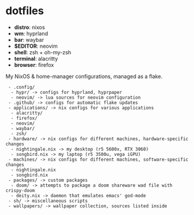 # dotfiles

 - **distro**: nixos
 - **wm**: hyprland
 - **bar**: waybar
 - **$EDITOR**: neovim
 - **shell**: zsh + oh-my-zsh
 - **terminal**: alacritty
 - **browser**: firefox

My NixOS & home-manager configurations, managed as a flake.

```
 - .config/
  - hypr/ -> configs for hyprland, hyprpaper
  - neovim/ -> lua sources for neovim configuration
 - .github/ -> configs for automatic flake updates
 - applications/ -> nix configs for various applications
  - alacritty/
  - firefox/
  - neovim/
  - waybar/
  - zsh/
 - hardware/ -> nix configs for different machines, hardware-specific changes
  - nightingale.nix -> my desktop (r5 5600x, RTX 3060)
  - songbird.nix -> my laptop (r5 3500u, vega iGPU)
 - machines/ -> nix configs for different machines, software-specific changes
  - nightingale.nix
  - songbird.nix
 - packages/ -> custom packages
  - doom/ -> attempts to package a doom shareware wad file with crispy-doom
  - deity.nix -> daemon that emulates emacs' god-mode
 - sh/ -> miscellaneous scripts
 - wallpapers/ -> wallpaper collection, sources listed inside
```
